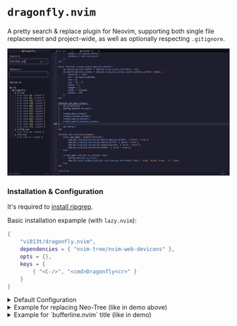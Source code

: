 # `dragonfly.nvim`

A pretty search & replace plugin for Neovim, supporting both single file replacement and project-wide, as well as optionally respecting `.gitignore`.

![demo](./docs/demo.png)

### Installation & Configuration

It's required to [install ripgrep](https://github.com/BurntSushi/ripgrep?tab=readme-ov-file#installation).

Basic installation expample (with `lazy.nvim`):

```lua
{
    "vi013t/dragonfly.nvim",
    dependencies = { "nvim-tree/nvim-web-devicons" },
    opts = {},
    keys = {
        { "<C-/>", "<cmd>Dragonfly<cr>" }
    }
}
```

<details>
    <summary>Default Configuration</summary>

```lua
{
    "vi013t/dragonfly.nvim",
    opts = {
        on_open = function() end,
        on_close = function() end,
    },
    keys = {
        { "<C-/>", "<cmd>Dragonfly<cr>" }
    }
}
```
</details>

<details>
    <summary>Example for replacing Neo-Tree (like in demo above)</summary>

```lua
{
    "vi013t/dragonfly.nvim",
    dependencies = { "nvim-tree/nvim-web-devicons" },
    opts = {
        on_open = function()
            if vim.fn.exists(":NeoTreeClose") then vim.cmd("NeoTreeClose") end
        end,
        on_close = function()
            require("neo-tree") -- Load neo-tree in case it isn't yet
            vim.cmd("Neotree")
        end,
    },
    keys = {
        { "<C-/>", "<cmd>Dragonfly<cr>" }
    }
},

```
</details>

<details>
    <summary>Example for `bufferline.nvim` title (like in demo)</summary>

```lua
{
    "akinsho/bufferline.nvim",
    config = function()

        -- Create highlight group
        local bg = vim.fn.synIDattr(vim.fn.synIDtrans(vim.fn.hlID("NormalFloat")), "bg#")
        local fg = vim.fn.synIDattr(vim.fn.synIDtrans(vim.fn.hlID("@type")), "fg#")
        vim.api.nvim_set_hl(0, "BufferlineDragonflyOffset", { bg = bg, fg = fg })

        -- Set up bufferline
        bufferline.setup({
            options = {
                offsets = {
                    {
                        filetype = "dragonfly",
                        text = "󰠭 Dragonfly",
                        highlight = "BufferlineDragonflyOffset"
                    }
                }
            },
        })
    end
}
```

</details>

